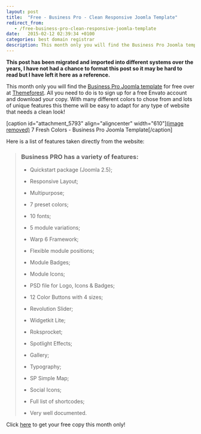 ```yaml
---
layout: post
title:  "Free - Business Pro - Clean Responsive Joomla Template"
redirect_from:
   - /free-business-pro-clean-responsive-joomla-template
date:   2015-02-12 02:39:34 +0100
categories: best domain registrar
description: This month only you will find the Business Pro Joomla template for free over at...
---
```


**This post has been migrated and imported into different systems over the years, I have not had a chance to format this post so it may be hard to read but I have left it here as a reference.**

This month only you will find the [Business Pro Joomla template](http://anve.to/E8hpJ "Business Pro Joomla Template") for free over at [Themeforest](http://anve.to/s96f9 "Themeforest"). All you need to do is to sign up for a free Envato account and download your copy. With many different colors to chose from and lots of unique features this theme will be easy to adapt for any type of website that needs a clean look!  
  
 \[caption id="attachment\_5793" align="aligncenter" width="610"\][(image removed)](http://anve.to/E8hpJ "Business Pro Joomla Template") 7 Fresh Colors - Business Pro Joomla Template\[/caption\]  
  
 Here is a list of features taken directly from the website:

> ### Business PRO has a variety of features:
> 
>   
>   
>   
> - Quickstart package (Joomla 2.5);
>   
> - Responsive Layout;
>   
> - Multipurpose;
>   
> - 7 preset colors;
>   
> - 10 fonts;
>   
> - 5 module variations;
>   
> - Warp 6 Framework;
>   
> - Flexible module positions;
>   
> - Module Badges;
>   
> - Module Icons;
>   
> - PSD file for Logo, Icons & Badges;
>   
> - 12 Color Buttons with 4 sizes;
>   
> - Revolution Slider;
>   
> - Widgetkit Lite;
>   
> - Roksprocket;
>   
> - Spotlight Effects;
>   
> - Gallery;
>   
> - Typography;
>   
> - SP Simple Map;
>   
> - Social Icons;
>   
> - Full list of shortcodes;
>   
> - Very well documented.

  
 Click [here](http://anve.to/E8hpJ "Business Pro Joomla Template") to get your free copy this month only!